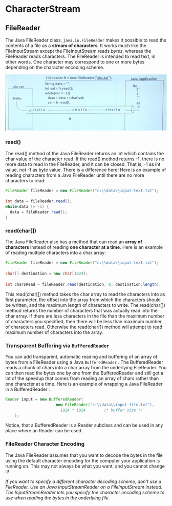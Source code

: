 # CharacterStream

## FileReader

The Java FileReader class, `java.io.FileReader` makes it possible to read the contents of a file as a **stream of characters**. It works much like the FileInputStream except the FileInputStream reads *bytes*, whereas the FileReader reads characters. The FileReader is intended to read text, in other words. One character may correspond to one or more bytes depending on the character encoding scheme.

<div align="center">
<img src="../img/filereader.jpg" alt="stream" width="700px">
</div>

### read()

The read() method of the Java FileReader returns an int which contains the char value of the character read. If the read() method returns -1, there is no more data to read in the FileReader, and it can be closed. That is, -1 as int value, not -1 as byte value. There is a difference here! Here is an example of reading characters from a Java FileReader until there are no more characters to read:

```java
FileReader fileReader = new FileReader("c:\\data\\input-text.txt");

int data = fileReader.read();
while(data != -1) {
  data = fileReader.read();
}
```

### read(char[])

The Java FileReader also has a method that can read an **array of characters** instead of reading **one character at a time**. Here is an example of reading multiple characters into a char array:

```java
FileReader fileReader = new FileReader("c:\\data\\input-text.txt");

char[] destination = new char[1024];

int charsRead = fileReader.read(destination, 0, destination.length);
```

This read(char[]) method takes the char array to read the characters into as first parameter, the offset into the array from which the characters should be written, and the maximum length of characters to write. The read(char[]) method returns the number of characters that was actually read into the char array. If there are less characters in the file than the maximum number of characters you specified, then there will be less than maximum number of characters read. Otherwise the read(char[]) method will attempt to read maximum number of characters into the array.

### Transparent Buffering via `BufferedReader`

You can add transparent, automatic reading and buffering of an array of bytes from a FileReader using a Java `BufferedReader` . The BufferedReader reads a chunk of chars into a char array from the underlying FileReader. You can then read the bytes one by one from the BufferedReader and still get a lot of the speedup that comes from reading an array of chars rather than one character at a time. Here is an example of wrapping a Java FileReader in a BufferedReader :


```java
Reader input = new BufferedReader(
                      new FileReader("c:\\data\\input-file.txt"),
                        1024 * 1024        /* buffer size */
    );
```

Notice, that a BufferedReader is a Reader subclass and can be used in any place where an Reader can be used.

### FileReader Character Encoding

The Java FileReader assumes that you want to decode the bytes in the file using the default character encoding for the computer your application is running on. This may not always be what you want, and you cannot change it!

*If you want to specify a different character decoding scheme, don't use a FileReader. Use an Java InputStreamReader on a FileInputStream instead. The InputStreamReader lets you specify the character encoding scheme to use when reading the bytes in the underlying file.*
